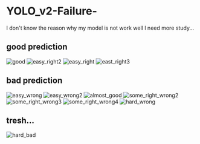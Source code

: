 # YOLO_v2-Failure-
I don't know the reason why my model is not work well
I need more study...

## good prediction
![good](https://user-images.githubusercontent.com/42567320/207028024-7905ceb7-1300-4fab-be75-eefefbdc8657.png)
![easy_right2](https://user-images.githubusercontent.com/42567320/207028036-627e6ffe-0201-4339-ba31-eac04e618a51.png)
![easy_right](https://user-images.githubusercontent.com/42567320/207028040-12007d57-be31-44c6-8dcb-0f2af0492522.png)
![east_right3](https://user-images.githubusercontent.com/42567320/207028049-22c99185-47dd-433c-b599-90aaf203cf43.png)

## bad prediction
![easy_wrong](https://user-images.githubusercontent.com/42567320/207028079-4fb05268-66a8-4012-ab8a-ce8c086461da.png)
![easy_wrong2](https://user-images.githubusercontent.com/42567320/207028085-341f510c-9fa7-4812-9c69-a60158254e98.png)
![almost_good](https://user-images.githubusercontent.com/42567320/207028095-fe21c357-72cb-4c00-80cc-ad685b13004d.png)
![some_right_wrong2](https://user-images.githubusercontent.com/42567320/207028116-5483d74a-c27a-44d5-90ba-363def78b724.png)
![some_right_wrong3](https://user-images.githubusercontent.com/42567320/207028128-6e9c3e98-0d5c-4595-a8af-8b353e31b797.png)
![some_right_wrong4](https://user-images.githubusercontent.com/42567320/207028131-139bae28-09fd-4896-9baa-7c946045d2cd.png)
![hard_wrong](https://user-images.githubusercontent.com/42567320/207028184-53a496a0-b2f8-439e-bcb2-84d791ed23b3.png)

## tresh...
![hard_bad](https://user-images.githubusercontent.com/42567320/207028160-a55f4db9-dbfa-454b-833c-76baaac546c5.png)
